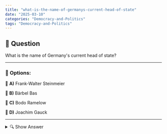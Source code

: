 ```yaml
---
title: "what-is-the-name-of-germanys-current-head-of-state"
date: "2025-03-10"
categories: "Democracy-and-Politics"
tags: "Democracy-and-Politics"
---
```


## 📌 **Question**

What is the name of Germany's current head of state?



---

### 📝 **Options:**

🔘 **A)** Frank-Walter Steinmeier

🔘 **B)** Bärbel Bas

🔘 **C)** Bodo Ramelow

🔘 **D)** Joachim Gauck

---

<details>
  <summary>🔍 Show Answer</summary>

  <p>
💡  <b>Correct Answer:</b>  a
  </p>
  <p>
    📖<b>Explanation:</b>
    This question asks for the current head of state of Germany. Germany is a federal parliamentary republic where the President serves as the ceremonial head of state. As of 2023, Frank-Walter Steinmeier holds this position, having been re-elected for a second term. The other options listed—Bärbel Bas, Bodo Ramelow, and Joachim Gauck—are notable German politicians, but they do not hold the office of Staatsoberhaupt (head of state). Understanding Germany’s political structure helps in identifying the correct answer.
  </p>
</details>
